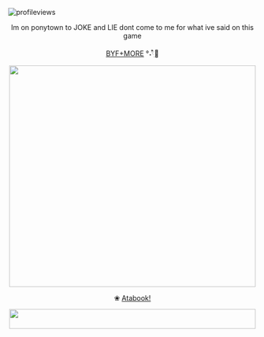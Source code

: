 ![profileviews](https://komarev.com/ghpvc/?username=shinobiyaoi&color=1e244d&label=ninjafujos&style=plastic)

 <p align="center"> Im on ponytown to JOKE and LIE dont come to me for what ive said on this game

<p align="center">
  <a href="https://rentry.co/minatosteam">BYF+MORE</a> °˖𓍢ִ໋🍃
</p>

<p align="center"> <img width="500" height="450" src="https://pbs.twimg.com/media/GYfOsyjakAAwXlN?format=jpg&name=medium">
 
<p align="center"> ❀
  <a href="https://appleslab.atabook.org/">Atabook!</a>
</p>



<p align="center"> <img width="500" height="40" src="https://64.media.tumblr.com/2940ce206741829b77f0b9f7d571a4a9/aae12c2586d2299d-13/s400x600/f4bed83ce34856c73c8ffb974e48fff1af979674.gif">
 
